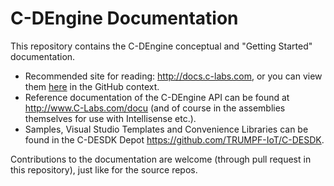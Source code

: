 # C-DEngine Documentation

This repository contains the C-DEngine conceptual and "Getting Started" documentation.

+ Recommended site for reading: http://docs.c-labs.com, or you can view them [here](docs/README.md) in the GitHub context.
+ Reference documentation of the C-DEngine API can be found at http://www.C-Labs.com/docu (and of course in the assemblies themselves for use with Intellisense etc.).
+ Samples, Visual Studio Templates and Convenience Libraries can be found in the C-DESDK Depot https://github.com/TRUMPF-IoT/C-DESDK.

Contributions to the documentation are welcome (through pull request in this repository), just like for the source repos.
